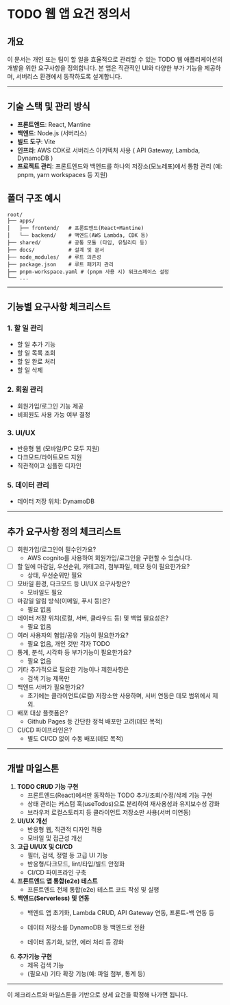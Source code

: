 # TODO 웹 앱 요건 정의서

## 개요
이 문서는 개인 또는 팀이 할 일을 효율적으로 관리할 수 있는 TODO 웹 애플리케이션의 개발을 위한 요구사항을 정의합니다. 본 앱은 직관적인 UI와 다양한 부가 기능을 제공하며, 서버리스 환경에서 동작하도록 설계합니다.

---

## 기술 스택 및 관리 방식
- **프론트엔드**: React, Mantine
- **백엔드**: Node.js (서버리스)
- **빌드 도구**: Vite
- **인프라**: AWS CDK로 서버리스 아키텍처 사용 ( API Gateway, Lambda, DynamoDB )
- **프로젝트 관리**: 프론트엔드와 백엔드를 하나의 저장소(모노레포)에서 통합 관리 (예: pnpm, yarn workspaces 등 지원)

## 폴더 구조 예시

```
root/
├── apps/
│   ├── frontend/   # 프론트엔드(React+Mantine)
│   └── backend/    # 백엔드(AWS Lambda, CDK 등)
├── shared/         # 공통 모듈 (타입, 유틸리티 등)
├── docs/           # 설계 및 문서
├── node_modules/   # 루트 의존성
├── package.json    # 루트 패키지 관리
├── pnpm-workspace.yaml # (pnpm 사용 시) 워크스페이스 설정
└── ...
```

---

## 기능별 요구사항 체크리스트

### 1. 할 일 관리
- 할 일 추가 기능
- 할 일 목록 조회
- 할 일 완료 처리
- 할 일 삭제

### 2. 회원 관리
- 회원가입/로그인 기능 제공
- 비회원도 사용 가능 여부 결정

### 3. UI/UX
- 반응형 웹 (모바일/PC 모두 지원)
- 다크모드/라이트모드 지원
- 직관적이고 심플한 디자인

### 5. 데이터 관리
- 데이터 저장 위치: DynamoDB

---

## 추가 요구사항 정의 체크리스트
- [ ] 회원가입/로그인이 필수인가요?
   - AWS cognito를 사용하여 회원가입/로그인을 구현할 수 있습니다.
- [ ] 할 일에 마감일, 우선순위, 카테고리, 첨부파일, 메모 등이 필요한가요?
   - 상태, 우선순위만 필요
- [ ] 모바일 환경, 다크모드 등 UI/UX 요구사항은?
   - 모바일도 필요
- [ ] 마감일 알림 방식(이메일, 푸시 등)은?
   - 필요 없음
- [ ] 데이터 저장 위치(로컬, 서버, 클라우드 등) 및 백업 필요성은?
   - 필요 없음
- [ ] 여러 사용자의 협업/공유 기능이 필요한가요?
   - 필요 없음, 개인 것만 각자 TODO
- [ ] 통계, 분석, 시각화 등 부가기능이 필요한가요?
   - 필요 없음
- [ ] 기타 추가적으로 필요한 기능이나 제한사항은
   - 검색 기능 제목만
- [ ] 백엔드 서버가 필요한가요?
   - 초기에는 클라이언트(로컬) 저장소만 사용하며, 서버 연동은 데모 범위에서 제외.
- [ ] 배포 대상 플랫폼은?
   - Github Pages 등 간단한 정적 배포만 고려(데모 목적)
- [ ] CI/CD 파이프라인은?
   - 별도 CI/CD 없이 수동 배포(데모 목적)

---

## 개발 마일스톤

1. **TODO CRUD 기능 구현**
   - 프론트엔드(React)에서만 동작하는 TODO 추가/조회/수정/삭제 기능 구현
   - 상태 관리는 커스텀 훅(useTodos)으로 분리하여 재사용성과 유지보수성 강화
   - 브라우저 로컬스토리지 등 클라이언트 저장소만 사용(서버 미연동)
2. **UI/UX 개선**
   - 반응형 웹, 직관적 디자인 적용
   - 모바일 및 접근성 개선
5. **고급 UI/UX 및 CI/CD**
   - 필터, 검색, 정렬 등 고급 UI 기능
   - 반응형/다크모드, lint/타입/빌드 안정화
   - CI/CD 파이프라인 구축
4. **프론트엔드 앱 통합(e2e) 테스트**
   - 프론트엔드 전체 통합(e2e) 테스트 코드 작성 및 실행
3. **백엔드(Serverless) 및 연동**
   - 백엔드 앱 초기화, Lambda CRUD, API Gateway 연동, 프론트-백 연동 등

   - 데이터 저장소를 DynamoDB 등 백엔드로 전환
   - 데이터 동기화, 보안, 에러 처리 등 강화
5. **추가기능 구현**
   - 제목 검색 기능
   - (필요시) 기타 확장 기능(예: 파일 첨부, 통계 등)

---

이 체크리스트와 마일스톤을 기반으로 상세 요건을 확정해 나가면 됩니다.
